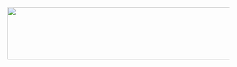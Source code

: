 <!-- <a href="https://github.com/devxb/gitanimals">
  <img src="https://render.gitanimals.org/farms/{YONGMINJO1}"/>
</a> -->

<a href="https://github.com/devxb/gitanimals">
  <img src="https://render.gitanimals.org/lines/{YONGMINJO1}?pet-id=1" width="1000" height="120"/>
</a>


<!--
**YONGMINJO1/YONGMINJO1** is a ✨ _special_ ✨ repository because its `README.md` (this file) appears on your GitHub profile.

Here are some ideas to get you started:

- 🔭 I’m currently working on ...
- 🌱 I’m currently learning ...
- 👯 I’m looking to collaborate on ...
- 🤔 I’m looking for help with ...
- 💬 Ask me about ...
- 📫 How to reach me: ...
- 😄 Pronouns: ...
- ⚡ Fun fact: ...
-->
